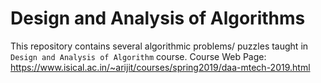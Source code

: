 # Design and Analysis of Algorithms
This repository contains several algorithmic problems/ puzzles taught in `Design and Analysis of Algorithm` course.
Course Web Page: https://www.isical.ac.in/~arijit/courses/spring2019/daa-mtech-2019.html
